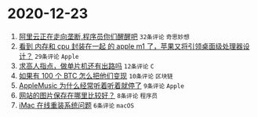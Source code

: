 # 2020-12-23

1. [阿里云正在走向垄断,程序员你们醒醒吧](https://www.v2ex.com/t/738070) ``32条评论`` ``奇思妙想``
1. [看到 内存和 cpu 封装在一起 的 apple m1 了，苹果又将引领桌面级处理器设计？](https://www.v2ex.com/t/738080) ``29条评论`` ``Apple``
1. [求高人指点，做单片机还有出路吗](https://www.v2ex.com/t/738094) ``12条评论`` ``C``
1. [如果有 100 个 BTC 怎么把他们变现](https://www.v2ex.com/t/738078) ``10条评论`` ``区块链``
1. [AppleMusic 为什么经常听着听着就停了](https://www.v2ex.com/t/738091) ``9条评论`` ``Apple``
1. [网站的图片保存在哪里比较好？](https://www.v2ex.com/t/738087) ``8条评论`` ``程序员``
1. [iMac 在线重装系统问题](https://www.v2ex.com/t/738076) ``6条评论`` ``macOS``
